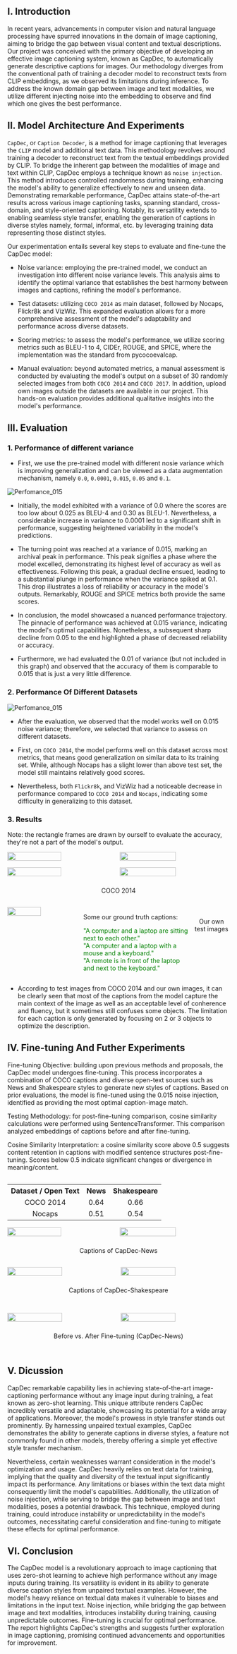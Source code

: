 ## I. Introduction

In recent years, advancements in computer vision and natural language processing have spurred innovations in the domain of image captioning, aiming to bridge the gap between visual content and textual descriptions. Our project was conceived with the primary objective of developing an effective image captioning system, known as CapDec, to automatically generate descriptive captions for images. Our methodology diverges from the conventional path of training a decoder model to reconstruct texts from CLIP embeddings, as we observed its limitations during inference. To address the known domain gap between image and text modalities, we utilize different injecting noise into the embedding to observe and find which one gives the best performance.

## II. Model Architecture And Experiments

`CapDec`, or `Caption Decoder`, is a method for image captioning that leverages the `CLIP` model and additional text data. This methodology revolves around training a decoder to reconstruct text from the textual embeddings provided by CLIP. To bridge the inherent gap between the modalities of image and text within CLIP, CapDec employs a technique known as `noise injection`. This method introduces controlled randomness during training, enhancing the model's ability to generalize effectively to new and unseen data. Demonstrating remarkable performance, CapDec attains state-of-the-art results across various image captioning tasks, spanning standard, cross-domain, and style-oriented captioning. Notably, its versatility extends to enabling seamless style transfer, enabling the generation of captions in diverse styles namely, formal, informal, etc. by leveraging training data representing those distinct styles.

Our experimentation entails several key steps to evaluate and fine-tune the CapDec model:

- Noise variance: employing the pre-trained model, we conduct an investigation into different noise variance levels. This analysis aims to identify the optimal variance that establishes the best harmony between images and captions, refining the model's performance.

- Test datasets: utilizing `COCO 2014` as main dataset, followed by Nocaps, Flickr8k and VizWiz. This expanded evaluation allows for a more comprehensive assessment of the model's adaptability and performance across diverse datasets.

- Scoring metrics: to assess the model's performance, we utilize scoring metrics such as BLEU-1 to 4, CIDEr, ROUGE, and SPICE, where the implementation was the standard from pycocoevalcap.

- Manual evaluation: beyond automated metrics, a manual assessment is conducted by evaluating the model's output on a subset of 30 randomly selected images from both `COCO 2014` and `COCO 2017`. In addition, upload own images outside the datasets are available in our project. This hands-on evaluation provides additional qualitative insights into the model's performance.

## III. Evaluation

### 1. Performance of different variance

- First, we use the pre-trained model with different nosie variance which is improving generalization and can be viewed as a data augmentation mechanism, namely `0.0`, `0.0001`, `0.015`, `0.05` and `0.1`.

![Perfomance_015](https://drive.google.com/uc?id=18RnZcS756CvjUQepBnh9kdZPU4MuwoPl)

- Initially, the model exhibited with a variance of 0.0 where the scores are too low about 0.025 as BLEU-4 and 0.30 as BLEU-1. Nevertheless, a considerable increase in variance to 0.0001 led to a significant shift in performance, suggesting heightened variability in the model's predictions.

- The turning point was reached at a variance of 0.015, marking an archival peak in performance. This peak signifies a phase where the model excelled, demonstrating its highest level of accuracy as well as effectiveness. Following this peak, a gradual decline ensued, leading to a substantial plunge in performance when the variance spiked at 0.1. This drop illustrates a loss of reliability or accuracy in the model's outputs. Remarkably, ROUGE and SPICE metrics both provide the same scores.

- In conclusion, the model showcased a nuanced performance trajectory. The pinnacle of performance was achieved at 0.015 variance, indicating the model's optimal capabilities. Nonetheless, a subsequent sharp decline from 0.05 to the end highlighted a phase of decreased reliability or accuracy.

- Furthermore, we had evaluated the 0.01 of variance (but not included in this graph) and observed that the accuracy of them is comparable to 0.015 that is just a very little difference.

### 2. Performance Of Different Datasets

![Perfomance_015](https://drive.google.com/uc?id=1sHKUYuAWJfoDfj7GWT5y9nWz8WHpSU0A)

- After the evaluation, we observed that the model works well on 0.015 noise variance; therefore, we selected that variance to assess on different datasets.

- First, on `COCO 2014`, the model performs well on this dataset across most metrics, that means good generalization on similar data to its training set. While, although Nocaps has a slight lower than above test set, the model still maintains relatively good scores.

- Nevertheless, both `Flickr8k`, and VizWiz had a noticeable decrease in performance compared to `COCO 2014` and `Nocaps`, indicating some difficulty in generalizing to this dataset.

### 3. Results

Note: the rectangle frames are drawn by ourself to evaluate the accuracy, they're not a part of the model's output.

<div style="padding-bottom: 15px">
    <div style="display: flex; width: 100%; gap: 10px;">
        <img src="https://drive.google.com/uc?id=1RZ4AsXUT29SEdBNSS-9zTnp-DDWokJDM" style="width: 50%; height: 50%"/>
        <img src="https://drive.google.com/uc?id=1aYAOEvij62Ollw2qywJXxAQahbGRJws6" style="width: 51%; height: 50%"/>
    </div>
</div>

<div style="padding-bottom: 15px">
    <div style="display: flex; width: 100%; gap: 10px;">
        <img src="https://drive.google.com/uc?id=1drv6Iybvyw-6dU9dMkNTYUMDLVNQ4v1c" style="width: 50%; height: 50%"/>
        <img src="https://drive.google.com/uc?id=1XY_9gMu952RZwF_M4OAxXkEY3PrpKS_u" style="width: 51%; height: 50%"/>
    </div>
    <p style="padding-top: 10px; text-align: center">COCO 2014</p>
</div>

<div style="padding-bottom: 15px">
    <div style="display: flex; width: 100%; gap: 10px;">
        <img src="https://drive.google.com/uc?id=1cPLyZpdo5Zp4HYUE7GxINqiBZIFsxYQO" style="width: 50%; height: 50%"/>
        <div style="padding-left: 10px">
            <p>Some our ground truth captions:</p>
            <div style="color: green">"A computer and a laptop are sitting next to each other."</div>
            <div style="color: green">"A computer and a laptop with a mouse and a keyboard."</div>
            <div style="color: green">"A remote is in front of the laptop and next to the keyboard."</div>
        </div>
        <p style="padding-top: 10px; text-align: center">Our own test images</p>
    </div>
</div>

- According to test images from COCO 2014 and our own images, it can be clearly seen that most of the captions from the model capture the main context of the image as well as an acceptable level of conherence and fluency, but it sometimes still confuses some objects. The limitation for each caption is only generated by focusing on 2 or 3 objects to optimize the description.

## IV. Fine-tuning And Futher Experiments

Fine-tuning Objective: building upon previous methods and proposals, the CapDec model undergoes fine-tuning. This process incorporates a combination of COCO captions and diverse open-text sources such as News and Shakespeare styles to generate new styles of captions. Based on prior evaluations, the model is fine-tuned using the 0.015 noise injection, identified as providing the most optimal caption-image match.

Testing Methodology: for post-fine-tuning comparison, cosine similarity calculations were performed using SentenceTransformer. This comparison analyzed embeddings of captions before and after fine-tuning.

Cosine Similarity Interpretation: a cosine similarity score above 0.5 suggests content retention in captions with modified sentence structures post-fine-tuning. Scores below 0.5 indicate significant changes or divergence in meaning/content.

<div style="display: flex; justify-content: center; align-items: center;">
  <table style="width: 100%;">
    <tr>
      <th>Dataset / Open Text</th>
      <th>News</th>
      <th>Shakespeare</th>
    </tr>
    <tr>
      <td align="center">COCO 2014</td>
      <td align="center">0.64</td>
      <td align="center">0.66</td>
    </tr>
    <tr>
      <td align="center">Nocaps</td>
      <td align="center">0.51</td>
      <td align="center">0.54</td>
    </tr>
  </table>
</div>

<div style="padding-bottom: 15px">
    <div style="display: flex; width: 100%; gap: 10px;">
        <img src="https://drive.google.com/uc?id=17PQTUn8O8-Bb7B8AJsMEOiye0cmFTYQN" style="width: 50%; height: 50%"/>
        <img src="https://drive.google.com/uc?id=1TVVsnS9yl_a9tqbV-jSrzV_t-QGpLf7x" style="width: 51%; height: 50%"/>
    </div>
    <p style="padding-top: 10px; text-align: center">Captions of CapDec-News</p>
</div>

<div style="padding-bottom: 15px">
    <div style="display: flex; width: 100%; gap: 10px;">
        <img src="https://drive.google.com/uc?id=19uWihDy_RQJ7afm3_-fKQbdMVcd7a1-b" style="width: 50%;"/>
        <img src="https://drive.google.com/uc?id=1J68cCowfBpXQHRM4zvOHk-TVNPz07-nO" style="width: 50%; height: 50%"/>
    </div>
    <p style="padding-top: 10px; text-align: center">Captions of CapDec-Shakespeare</p>
</div>

<div style="padding-bottom: 15px">
    <p style="display: flex; width: 100%; gap: 10px;">
        <img src="https://drive.google.com/uc?id=1cPLyZpdo5Zp4HYUE7GxINqiBZIFsxYQO" style="width: 50%;"/>
        <img src="https://drive.google.com/uc?id=1GeTzFxod4w1zs7xILjPUyq49qNVqPCPT" style="width: 50%; height: 50%"/>
    </p>
    <p style="padding-top: 10px; text-align: center">Before vs. After Fine-tuning (CapDec-News)</p>
</div>

## V. Dicussion

CapDec remarkable capability lies in achieving state-of-the-art image-captioning performance without any image input during training, a feat known as zero-shot learning. This unique attribute renders CapDec incredibly versatile and adaptable, showcasing its potential for a wide array of applications. Moreover, the model's prowess in style transfer stands out prominently. By harnessing unpaired textual examples, CapDec demonstrates the ability to generate captions in diverse styles, a feature not commonly found in other models, thereby offering a simple yet effective style transfer mechanism.

Nevertheless, certain weaknesses warrant consideration in the model's optimization and usage. CapDec heavily relies on text data for training, implying that the quality and diversity of the textual input significantly impact its performance. Any limitations or biases within the text data might consequently limit the model's capabilities. Additionally, the utilization of noise injection, while serving to bridge the gap between image and text modalities, poses a potential drawback. This technique, employed during training, could introduce instability or unpredictability in the model's outcomes, necessitating careful consideration and fine-tuning to mitigate these effects for optimal performance.

## VI. Conclusion

The CapDec model is a revolutionary approach to image captioning that uses zero-shot learning to achieve high performance without any image inputs during training. Its versatility is evident in its ability to generate diverse caption styles from unpaired textual examples. However, the model's heavy reliance on textual data makes it vulnerable to biases and limitations in the input text. Noise injection, while bridging the gap between image and text modalities, introduces instability during training, causing unpredictable outcomes. Fine-tuning is crucial for optimal performance. The report highlights CapDec's strengths and suggests further exploration in image captioning, promising continued advancements and opportunities for improvement.
